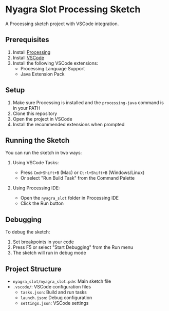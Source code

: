 # Nyagra Slot Processing Sketch

A Processing sketch project with VSCode integration.

## Prerequisites

1. Install [Processing](https://processing.org/download)
2. Install [VSCode](https://code.visualstudio.com/)
3. Install the following VSCode extensions:
   - Processing Language Support
   - Java Extension Pack

## Setup

1. Make sure Processing is installed and the `processing-java` command is in your PATH
2. Clone this repository
3. Open the project in VSCode
4. Install the recommended extensions when prompted

## Running the Sketch

You can run the sketch in two ways:

1. Using VSCode Tasks:

   - Press `Cmd+Shift+B` (Mac) or `Ctrl+Shift+B` (Windows/Linux)
   - Or select "Run Build Task" from the Command Palette

2. Using Processing IDE:
   - Open the `nyagra_slot` folder in Processing IDE
   - Click the Run button

## Debugging

To debug the sketch:

1. Set breakpoints in your code
2. Press F5 or select "Start Debugging" from the Run menu
3. The sketch will run in debug mode

## Project Structure

- `nyagra_slot/nyagra_slot.pde`: Main sketch file
- `.vscode/`: VSCode configuration files
  - `tasks.json`: Build and run tasks
  - `launch.json`: Debug configuration
  - `settings.json`: VSCode settings
